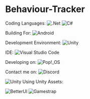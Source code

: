 # Behaviour-Tracker

Coding Languages:
![.Net](https://img.shields.io/badge/.NET-5C2D91?style=flat&logo=appveyor&logo=.net&logoColor=white) ![C#](https://img.shields.io/badge/c%23-%23239120.svg?style=flat&logo=appveyor&logo=c-sharp&logoColor=white) 

Building For: ![Android](https://img.shields.io/badge/Android-3DDC84?style=flat&logo=appveyor&logo=android&logoColor=white) 

Development Environment: ![Unity](https://img.shields.io/badge/Unity-%23000000.svg?style=flat&logo=appveyor&logo=unity&logoColor=white) 

IDE: ![Visual Studio Code](https://img.shields.io/badge/Visual%20Studio%20Code-0078d7.svg?style=flat&logo=appveyor&logo=visual-studio-code&logoColor=white) 

Developing on: ![Pop!\_OS](https://img.shields.io/badge/Pop!_OS-48B9C7?style=flat&logo=appveyor&logo=Pop!_OS&logoColor=white) 

Contact me on: ![Discord](https://img.shields.io/badge/Discord-%235865F2.svg?style=flat&logo=appveyor&logo=discord&logoColor=white)


![Unity](https://img.shields.io/badge/unity-2022.1.3f1-blue)
Using Unity Assets:

![BetterUI](https://img.shields.io/badge/better%20ui-2.4.0-blue)
![Gamestrap](https://img.shields.io/badge/gamestrap-5.0.2-blue)
